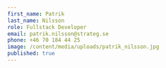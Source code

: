 ```yaml
---
first_name: Patrik
last_name: Nilsson
role: Fullstack Developer
email: patrik.nilsson@strateg.se
phone: +46 70 184 44 25
image: /content/media/uploads/patrik_nilsson.jpg
published: true
---
```


